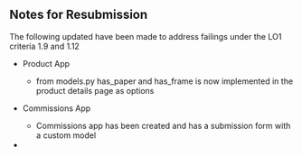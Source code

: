 ## Notes for Resubmission

The following updated have been made to address failings under the LO1 criteria 1.9 and 1.12

- Product App 
    - from models.py has_paper and has_frame is now implemented in the product details page as options

- Commissions App 
    - Commissions app has been created and has a submission form with a custom model 

- 
